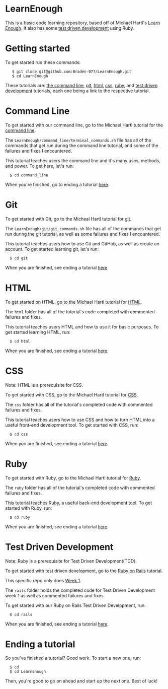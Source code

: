 # LearnEnough

This is a basic code learning repository, based off of Michael Hartl's [Learn Enough](https://www.learnenough.com/). It also has some [test driven development](https://www.learnhowtoprogram.com/ruby-and-rails/test-driven-development-with-ruby) using Ruby.

# Getting started

To get started run these commands:
       
       $ git clone git@github.com:Braden-077/LearnEnough.git
       $ cd LearnEnough

These tutorials are: [the command line](https://github.com/Braden-077/LearnEnough#command-line), [git](https://github.com/Braden-077/LearnEnough#git), [html](https://github.com/Braden-077/LearnEnough#html), [css](https://github.com/Braden-077/LearnEnough#css), [ruby](https://github.com/Braden-077/LearnEnough#ruby), and [test driven development](https://github.com/Braden-077/LearnEnough#test-driven-development) tutorials, each one being a link to the respective tutorial.

# Command Line

To get started with our command line, go to the Michael Hartl tutorial for the [command line](https://www.learnenough.com/command-line-tutorial).

The ```LearnEnough/command_line/terminal_commands.sh``` file has all of the commands that get run during the command line tutorial, and some of the failures and fixes I encountered. 

This tutorial teaches users the command line and it's many uses, methods, and power. To get here, let's run:    

      $ cd command_line

When you're finished, go to ending a tutorial [here](https://github.com/Braden-077/LearnEnough#ending-a-tutorial).

# Git

To get started with Git, go to the Micheal Hartl tutorial for [git](https://www.learnenough.com/git-tutorial).

The ```LearnEnough/git/git_commands.sh``` file has all of the commands that get run during the git tutorial, as well as some failures and fixes I encountered. 

This tutorial teaches users how to use Git and GitHub, as well as create an account. To get started learning git, let's run:

      $ cd git
      
 When you are finished, see ending a tutorial [here](https://github.com/Braden-077/LearnEnough#ending-a-tutorial).
      
# HTML

To get started on HTML, go to the Michael Hartl tutorial for [HTML](https://www.learnenough.com/html-tutorial).

The ```html``` folder has all of the tutorial's code completed with commented failures and fixes.

This tutorial teaches users HTML and how to use it for basic purposes. To get started learning HTML, run:

      $ cd html
      
 When you are finished, see ending a tutorial [here](https://github.com/Braden-077/LearnEnough#ending-a-tutorial).

# CSS
 
Note: HTML is a prerequisite for CSS.

To get started with CSS, go to the Michael Hartl tutorial for [CSS](https://www.learnenough.com/css-and-layout-tutorial).

The ```css``` folder has all of the tutorial's completed code with commented failures and fixes.

This tutorial teaches users how to use CSS and how to turn HTML into a useful front-end development tool. To get started with CSS, run:

      $ cd css
      
 When you are finished, see ending a tutorial [here](https://github.com/Braden-077/LearnEnough#ending-a-tutorial).

# Ruby

To get started with Ruby, go to the Michael Hartl tutorial for [Ruby](https://www.learnenough.com/ruby-tutorial).

The ```ruby``` folder has all of the tutorial's completed code with commented failures and fixes.

This tutorial teaches Ruby, a useful back-end development tool. To get started with Ruby, run:

      $ cd ruby
      
When you are finished, see ending a tutorial [here](https://github.com/Braden-077/LearnEnough#ending-a-tutorial).

# Test Driven Development

Note: Ruby is a prerequisite for Test Driven Development(TDD).

To get started with test driven development, go to the [Ruby on Rails](https://www.learnhowtoprogram.com/ruby-and-rails) tutorial.

This specific repo only does [Week 1](https://www.learnhowtoprogram.com/ruby-and-rails/test-driven-development-with-ruby). 

The ```rails``` folder holds the completed code for Test Driven Development week 1 as well as commented failures and fixes.

To get started with our Ruby on Rails Test Driven Development, run:

      $ cd rails
      
When you are finished, see ending a tutorial [here](https://github.com/Braden-077/LearnEnough#ending-a-tutorial).


# Ending a tutorial

So you've finished a tutorial? Good work. To start a new one, run:

      $ cd 
      $ cd LearnEnough
      
Then, you're good to go on ahead and start up the next one. Best of luck!
